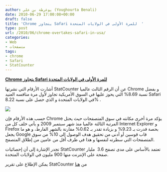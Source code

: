 ```yaml
---
author: يوغرطة بن علي (Youghourta Benali)
date: 2010-06-29 17:00:08+00:00
draft: false
title: 'Chrome يتجاوز Safari للمرة الأولى في الولايات المتحدة  '
type: post
url: /2010/06/chrome-overtakes-safari-in-usa/
categories:
- Web
- متصفحات
tags:
- chrome
- Safari
- StatCounter
---
```


**[Chrome يتجاوز Safari للمرة الأولى في الولايات المتحدة](it-scoop.com/2010/06/chrome-overtakes-safari-in-usa)**




أشارت الأرقام التي نشرتها StatCounter عن أن الرقم الثالث عالميا Chrome و بفضل نسبة 8.69% التي يحوز عليها في السوق الأمريكية تجاوز لأول مرة منافسه العنيد Safari في الولايات المتحدة و الذي حصل على نسبة 8.22% .




[![](http://www.it-scoop.com/wp-content/uploads/2010/06/StatCounter-jan2jun2010.png)
](it-scoop.com/2010/06/chrome-overtakes-safari-in-usa)


حسب هذه الأرقام فإن Chrome يؤكد مرة أخرى مكانته في سوق المتصفحات حيث يحتل المرتبة الثالثة عالميا منذ شهر سبتمبر 2009 و يأتي خلف كل من Internet Explorer و Firefox بحصة قدرت بـ 9.23% و بزيادة تقدر بـ 0.62% مقارنة بالشهر الفارط، و هو ما يجعل Google قاب قوسين أو أدنى من تحقيق هدف الوصول إلى 10% من سوق المتصفحات التي سطرته لنفسها و هذا في ظرف أقل من عامين من إطلاق المتصفح.

تجدر الإشارة إلى أن إحصائيات StatCounter تعتمد بالأساس على مدى تصفح 3.6  مليار صفحة على الإنترنت منها 900 مليون في الولايات المتحدة.

يمكن الإطلاع على تقرير StatCounter من [هنا](http://gs.statcounter.com/press/chrome-overtakes-safari-for-first-time-to-claim-third-place-in-us-internet-browser-market)
